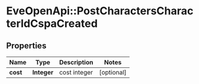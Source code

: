 # EveOpenApi::PostCharactersCharacterIdCspaCreated

## Properties
Name | Type | Description | Notes
------------ | ------------- | ------------- | -------------
**cost** | **Integer** | cost integer | [optional] 


